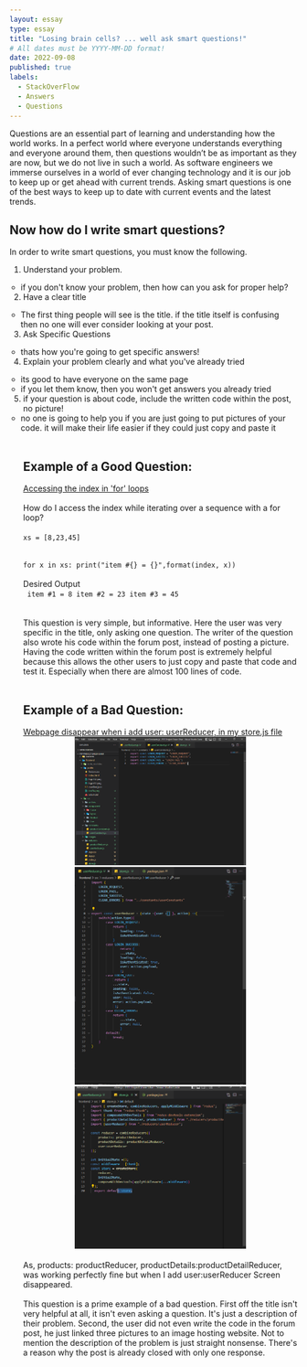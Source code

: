 ```yaml
---
layout: essay
type: essay
title: "Losing brain cells? ... well ask smart questions!"
# All dates must be YYYY-MM-DD format!
date: 2022-09-08
published: true
labels:
  - StackOverFlow
  - Answers
  - Questions
---
```


Questions are an essential part of learning and understanding how the world works. In a perfect world where everyone understands everything and everyone around them, then questions wouldn’t be as important as they are now, but we do not live in such a world. As software engineers we immerse ourselves in a world of ever changing technology and it is our job to keep up or get ahead  with current trends. Asking smart questions is one of the best ways to keep up to date with current events and the latest trends.

<h2>Now how do I write smart questions?</h2> 

In order to write smart questions, you must know the following.

<ol>
  <li>Understand your problem.</li>
    <ul style = "margin-left: -2em">
      <li>if you don't know your problem, then how can you ask for proper help?</li>
    </ul>
  <li>Have a clear title</li>
    <ul style = "margin-left: -2em">
    <li>The first thing people will see is the title. if the title itself is confusing then no one will ever consider looking at your post.</li>
    </ul>
  <li>Ask Specific Questions</li>
    <ul style = "margin-left: -2em">
    <li>thats how you're going to get specific answers!</li>
    </ul>
  <li>Explain your problem clearly and what you've already tried</li>
    <ul style = "margin-left: -2em">
    <li>its good to have everyone on the same page</li>
    <li>if you let them know, then you won't get answers you already tried</li>
    </ul>
  <li>if your question is about code, include the written code within the post, no picture!
    <ul style = "margin-left: -2em">
    <li>no one is going to help you if you are just going to put pictures of your code. it will make their life easier if they could just copy and paste it</li>
    </ul>

<br>  

<h2> Example of a Good Question: </h2>
<a href = "https://stackoverflow.com/questions/522563/accessing-the-index-in-for-loops"> Accessing the index in 'for' loops </a>
<br>
<br>
How do I access the index while iterating over a sequence with a for loop?
<br>
<code>
xs = [8,23,45]

for x in xs:
  print("item #{} = {}",format(index, x))
</code>
<br>
<br>
Desired Output
<br>
<code>
item #1 = 8
item #2 = 23
item #3 = 45
</code>
<br>
<br>
This question is very simple, but informative. Here the user was very specific in the title, only asking one question. The writer of the question also wrote his code within the forum post, instead of posting a picture. Having the code written within the forum post is extremely helpful because this allows the other users to just copy and paste that code and test it. Especially when there are almost 100 lines of code.
<br>
<br>
<h2> Example of a Bad Question: </h2>
<a href = "https://stackoverflow.com/questions/73654192/webpage-disappear-when-i-add-user-userreducer-in-my-store-js-file"> Webpage disappear when i add user: userReducer, in my store.js file </a>

<div align = "center">
  <img width="300px" src="../img/smartquestions/trash1.png" class="img-thumbnail" >
  <img width="300px" src="../img/smartquestions/trash2.png" class="img-thumbnail" >
  <img width="300px" src="../img/smartquestions/trash3.png" class="img-thumbnail" >
</div>
<br>
As, products: productReducer, productDetails:productDetailReducer, was working perfectly fine but when I add user:userReducer Screen disappeared.
<br>
<br>
This question is a prime example of a bad question. First off the title isn't very helpful at all, it isn't even asking a question. It's just a description of their problem. Second, the user did not even write the code in the forum post, he just linked three pictures to an image hosting website. Not to mention the description of the problem is just straight nonsense. There's a reason why the post is already closed with only one response.
